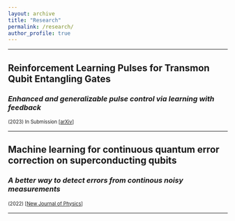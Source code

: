 ```yaml
---
layout: archive
title: "Research"
permalink: /research/
author_profile: true
---
```


---
## Reinforcement Learning Pulses for Transmon Qubit Entangling Gates 

### *Enhanced and generalizable pulse control via learning with feedback*

<span style="font-size:0.8em;">(2023) In Submission [[arXiv](https://arxiv.org/abs/2311.03684)]</span>






---
## Machine learning for continuous quantum error correction on superconducting qubits

### *A better way to detect errors from continous noisy measurements*
 
<span style="font-size:0.8em;">(2022) [[New Journal of Physics](https://doi.org/10.1088/1367-2630/ac66f9)]</span>

---
<!-- {% if site.author.googlescholar %}
  <div class="wordwrap">You can also find my articles on <a href="{{site.author.googlescholar}}">my Google Scholar profile</a>.</div>
{% endif %} -->

<!-- {% include base_path %}

{% for post in site.publications reversed %}
  {% include archive-single.html %}
{% endfor %} -->

